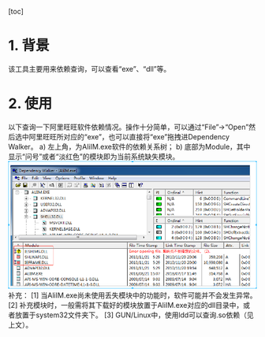 [toc]
# 1. 背景
该工具主要用来依赖查询，可以查看“exe”、“dll”等。

# 2. 使用
以下查询一下阿里旺旺软件依赖情况。操作十分简单，可以通过“File”->“Open”然后选中阿里旺旺所对应的“exe”，也可以直接将“exe”拖拽进Dependency Walker。
a) 左上角，为AliIM.exe软件的依赖关系树；
b) 底部为Module，其中显示“问号”或者“淡红色”的模块即为当前系统缺失模块。
![2019-08-09-20-53-09.png](./images/2019-08-09-20-53-09.png)
补充： [1] 当AliIM.exe尚未使用丢失模块中的功能时，软件可能并不会发生异常。
[2] 补充模块时，一般需将其下载好的模块放置于AliIM.exe对应的dll目录中，或者放置于system32文件夹下。
[3] GUN/Linux中，使用ldd可以查询.so依赖（见上文）。
